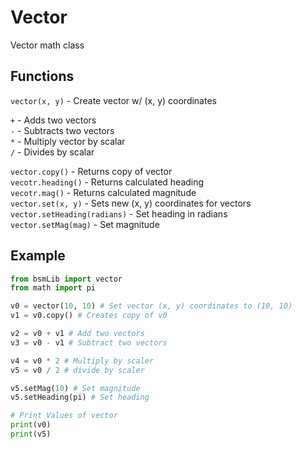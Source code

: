 # Vector

Vector math class

## Functions

`vector(x, y)` - Create vector w/ (x, y) coordinates </br>

`+` - Adds two vectors </br>
`-` - Subtracts two vectors </br>
`*` - Multiply vector by scalar </br>
`/` - Divides by scalar </br>

`vector.copy()` - Returns copy of vector </br>
`vecotr.heading()` - Returns calculated heading </br>
`vecotr.mag()` - Returns calculated magnitude </br>
`vector.set(x, y)` - Sets new (x, y) coordinates for vectors
`vector.setHeading(radians)` - Set heading in radians </br>
`vector.setMag(mag)` - Set magnitude </br>

## Example

```python
from bsmLib import vector
from math import pi

v0 = vector(10, 10) # Set vector (x, y) coordinates to (10, 10)
v1 = v0.copy() # Creates copy of v0

v2 = v0 + v1 # Add two vectors
v3 = v0 - v1 # Subtract two vectors

v4 = v0 * 2 # Multiply by scaler
v5 = v0 / 2 # divide by scaler

v5.setMag(10) # Set magnitude
v5.setHeading(pi) # Set heading

# Print Values of vector
print(v0)
print(v5)
```
